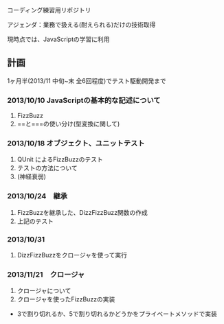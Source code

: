 コーディング練習用リポジトリ

アジェンダ：業務で扱える(耐えられる)だけの技術取得

現時点では、JavaScriptの学習に利用



## 計画

1ヶ月半(2013/11 中旬~末 全6回程度)でテスト駆動開発まで

### 2013/10/10  JavaScriptの基本的な記述について

1. FizzBuzz
2. ==と===の使い分け(型変換に関して)

### 2013/10/18  オブジェクト、ユニットテスト

1. QUnit によるFizzBuzzのテスト
2. テストの方法について
3. (神経衰弱)

### 2013/10/24　継承

1. FizzBuzzを継承した、DizzFizzBuzz関数の作成
2. 上記のテスト

### 2013/10/31

1. DizzFizzBuzzをクロージャを使って実行

### 2013/11/21　クロージャ

1. クロージャについて
2. クロージャを使ったFizzBuzzの実装
 - 3で割り切れるか、5で割り切れるかどうかをプライベートメソッドで実装

